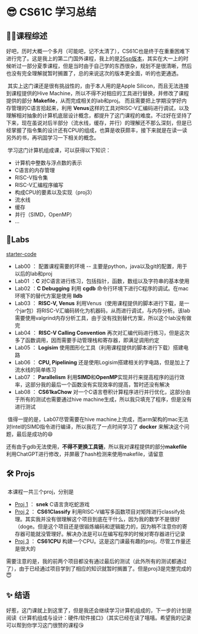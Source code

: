 # 😎 CS61C 学习总结

## 🧑‍🏫课程综述

​	好吧，历时大概一个多月（可能吧，记不太清了），CS61C也是终于在重重困难下进行完了。这是我上的第二门国外课程，我上的是[25sp版本](https://cs61c.org/sp25/)，其实在大一上的时候听过一部分夏季课程，但是当时由于自己学的东西很杂，规划不是很清晰，然后也没有完全理解就暂时搁置了，总的来说这次的版本更全面，听的也更通透。

​	其实上这门课还是很有挑战性的，由于本人用的是Apple Silicon，而且无法连接到课程提供的Hive Machine，所以不得不对相应的工具进行替换，并修改了课程提供的部分 **Makefile**，从而完成相关的lab和proj。
而且需要把上学期没学好内存管理的C语言拾起来，利用 **Venus**这样的工具对RISC-V汇编码进行调试，以及理解相对抽象的计算机底层设计概念，都提升了这门课程的难度。不过好在坚持了下来，现在虽说对后半部分（流水线，缓存，并行）的理解还不那么深刻，但是已经掌握了指令集的设计还有CPU的组成，也算是收获颇丰，接下来就是在读一读另外的书，再巩固学习一下相关的概念。

​	学习这门计算机组成课，可以获得以下知识：

- 计算机中整数与浮点数的表示
- C语言的内存管理
- RISC-V指令集
- RISC-V汇编程序编写
- 构成CPU的要素以及实现（proj3）
- 流水线
- 缓存
- 并行（SIMD，OpenMP）
- ...

## 🧪Labs

[starter-code](https://github.com/61c-teach/sp25-lab-starter)

- Lab00 ： 配置课程需要的环境 -- 主要是python，java以及git的配置，用于以后的lab和proj
- Lab01 ：**C**  对C语言进行练习，包括指针，函数，数组以及字符串的基本使用
- Lab02 ：**C Debugging** 利用 **cgdb** 命令行环境下进行C程序的调试。在mac环境下的替代方案是使用 **lldb**
- Lab03 ： **RISC-V, Venus** 利用Venus（使用课程提供的脚本进行下载，是一个jar包）将RISC-V汇编码转化为机器码，从而进行调试，与内存分析。该lab需要使用valgrind内存分析工具，由于没有找到替代方案，所以这个lab没有做完
- Lab04 ： **RISC-V Calling Convention** 再次对汇编代码进行练习，但是这次多了函数调用，因而需要手动管理栈和寄存器，即满足调用约定
- Lab05 ： **Logisim** 使用图形化工具（利用课程提供的脚本进行下载）搭建电路
- Lab06 ： **CPU, Pipelining** 还是使用Logisim搭建相关的字电路，但是加上了流水线的简单练习
- Lab07 ： **Parallelism** 利用**SIMD**和**OpenMP**实现并行来提高程序的运行效率，这部分我的最后一个函数没有实现效率的提高，暂时还没有解决
- Lab08 ： **CS61kaChow** 对一个C语言卷积计算程序进行并行优化，这部分由于所有的测试也需要通过hive machine生成，所以我只填充了程序，但是没有进行测试

​	值得一提的是，Lab07尽管需要在hive machine上完成，而arm架构的mac无法对Intel的SIMD指令进行编译，所以我花了一点时间学习了 **docker** 来解决这个问题，最后是成功的😄

​	还有由于gdb无法使用，**不得不更换工具链**，所以我对课程提供的部分**makefile**利用ChatGPT进行修改，并屏蔽了hash检测来使用makefile，请留意

## 🛠️ Projs

​	本课程一共三个proj，分别是

- [Proj 1](https://github.com/61c-teach/sp25-proj1-starter) ： **snek** C语言贪吃蛇游戏
- [Proj 2](https://github.com/61c-teach/sp25-proj2-starter) ： **CS61Classify** 利用RISC-V编写多函数项目对矩阵进行classify处理。其实我并没有很理解这个项目到底在干什么，因为我的数学不是很好（doge。但是这个项目还是很锻炼编码和逻辑能力的，因为稍不注意你的寄存器可能就没管理好。解决办法是可以在编写程序的时候对寄存器进行记录
- [Proj 3](https://github.com/61c-teach/sp25-proj3-starter) ： **CS61CPU** 构建一个CPU。这是这门课最有趣的proj，尽管工作量还是很大的

​	需要注意的是，我的前两个项目都没有通过最后的测试（此外所有的测试都通过了），由于已经通过项目学到了相应的知识就暂时搁置了。但是proj3是完整完成的 😇

## ✨ 结语

​	好惹，这门课就上到这里了，但是我还会继续学习计算机组成的，下一步的计划是阅读《计算机组成与设计：硬件/软件接口》（其实已经在读了嘻嘻。希望我的记录可以帮到你学习这门很赞的课程😘

